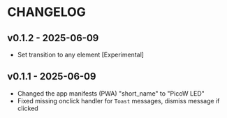 # CHANGELOG

## v0.1.2 - 2025-06-09

- Set transition to any element [Experimental]

## v0.1.1 - 2025-06-09

- Changed the app manifests (PWA) "short_name" to "PicoW LED"
- Fixed missing onclick handler for `Toast` messages, dismiss message if clicked
